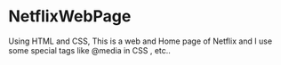 # NetflixWebPage
Using HTML and CSS, This is a web and Home page of Netflix and I use some special tags like @media  in CSS , etc..
